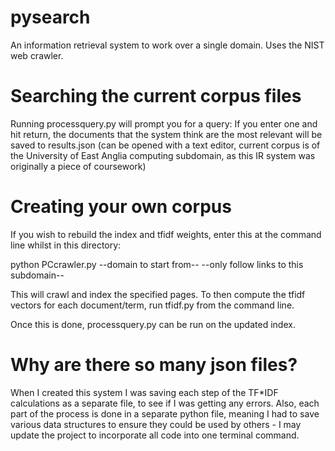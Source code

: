 # pysearch
An information retrieval system to work over a single domain. Uses the NIST web crawler.

# Searching the current corpus files
Running processquery.py will prompt you for a query: If you enter one and hit return, the documents that the system think are
the most relevant will be saved to results.json (can be opened with a text editor, current corpus is of the University of East
Anglia computing subdomain, as this IR system was originally a piece of coursework) 

# Creating your own corpus
If you wish to rebuild the index and tfidf weights, enter this at the command line whilst in this directory:

python PCcrawler.py --domain to start from-- --only follow links to this subdomain--

This will crawl and index the specified pages. To then compute the tfidf vectors for each document/term, run tfidf.py
from the command line.

Once this is done, processquery.py can be run on the updated index.

# Why are there so many json files?
When I created this system I was saving each step of the TF*IDF calculations as a separate file, to see if I was getting any errors. 
Also, each part of the process is done in a separate python file, meaning I had to save various data structures to ensure they could be used by others - I may update the project to incorporate all code into one terminal command.
